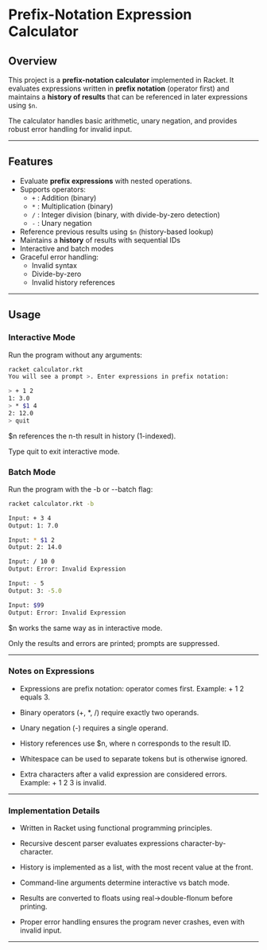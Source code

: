 # Prefix-Notation Expression Calculator

## Overview
This project is a **prefix-notation calculator** implemented in Racket. It evaluates expressions written in **prefix notation** (operator first) and maintains a **history of results** that can be referenced in later expressions using `$n`.  

The calculator handles basic arithmetic, unary negation, and provides robust error handling for invalid input.

---

## Features
- Evaluate **prefix expressions** with nested operations.
- Supports operators:
  - `+` : Addition (binary)
  - `*` : Multiplication (binary)
  - `/` : Integer division (binary, with divide-by-zero detection)
  - `-` : Unary negation
- Reference previous results using `$n` (history-based lookup)
- Maintains a **history** of results with sequential IDs
- Interactive and batch modes
- Graceful error handling:
  - Invalid syntax
  - Divide-by-zero
  - Invalid history references

---

## Usage

### Interactive Mode
Run the program without any arguments:

```bash
racket calculator.rkt
You will see a prompt >. Enter expressions in prefix notation:

> + 1 2
1: 3.0
> * $1 4
2: 12.0
> quit

```
$n references the n-th result in history (1-indexed).

Type quit to exit interactive mode.

### Batch Mode

Run the program with the -b or --batch flag:
```bash
racket calculator.rkt -b

Input: + 3 4
Output: 1: 7.0

Input: * $1 2
Output: 2: 14.0

Input: / 10 0
Output: Error: Invalid Expression

Input: - 5
Output: 3: -5.0

Input: $99
Output: Error: Invalid Expression

```
$n works the same way as in interactive mode.

Only the results and errors are printed; prompts are suppressed.

---

### Notes on Expressions

- Expressions are prefix notation: operator comes first. Example: + 1 2 equals 3.

- Binary operators (+, *, /) require exactly two operands.

- Unary negation (-) requires a single operand.

- History references use $n, where n corresponds to the result ID.

- Whitespace can be used to separate tokens but is otherwise ignored.

- Extra characters after a valid expression are considered errors. Example: + 1 2 3 is invalid.

---

### Implementation Details

- Written in Racket using functional programming principles.

- Recursive descent parser evaluates expressions character-by-character.

- History is implemented as a list, with the most recent value at the front.

- Command-line arguments determine interactive vs batch mode.

- Results are converted to floats using real->double-flonum before printing.

- Proper error handling ensures the program never crashes, even with invalid input.

---
